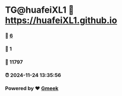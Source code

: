# TG@huafeiXL1 :link: https://huafeiXL1.github.io 
### :page_facing_up: [6](https://huafeiXL1.github.io/tag.html) 
### :speech_balloon: 1 
### :hibiscus: 11797 
### :alarm_clock: 2024-11-24 13:35:56 
### Powered by :heart: [Gmeek](https://github.com/Meekdai/Gmeek)
